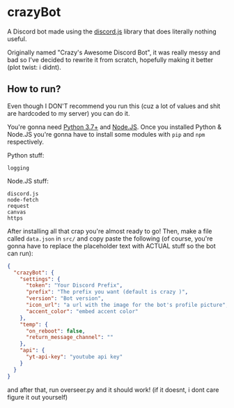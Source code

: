# crazyBot

A Discord bot made using the [discord.js](https://discord.js.org/) library that does literally nothing useful.

Originally named "Crazy's Awesome Discord Bot", it was really messy and bad so I've decided to rewrite it from scratch, hopefully making it better (plot twist: i didnt).

## How to run?

Even though I DON'T recommend you run this (cuz a lot of values and shit are hardcoded to my server) you can do it.

You're gonna need [Python 3.7+](https://www.python.org/downloads/) and [Node.JS](https://nodejs.org/en/).
Once you installed Python & Node.JS you're gonna have to install some modules with `pip` and `npm` respectively.

Python stuff:
```
logging
```

Node.JS stuff:
```
discord.js
node-fetch
request
canvas
https
```

After installing all that crap you're almost ready to go!
Then, make a file called `data.json` in `src/` and copy paste the following (of course, you're gonna have to replace the placeholder text with ACTUAL stuff so the bot can run):
```json
{
  "crazyBot": {
    "settings": {
      "token": "Your Discord Prefix",
      "prefix": "The prefix you want (default is crazy )",
      "version": "Bot version",
      "icon_url": "a url with the image for the bot's profile picture",
      "accent_color": "embed accent color"
    },
    "temp": {
      "on_reboot": false,
      "return_message_channel": ""
    },
    "api": {
      "yt-api-key": "youtube api key"
    }
  }
}
```

and after that, run overseer.py and it should work! (if it doesnt, i dont care figure it out yourself)
